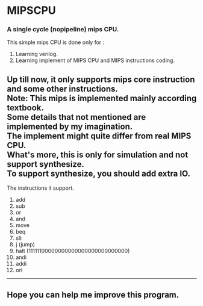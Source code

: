 # MIPSCPU  
### A single cycle (nopipeline) mips CPU.  
This simple mips CPU is done only for :  
1. Learning verilog.  
2. Learning implement of MIPS CPU and MIPS instructions coding.  
  
Up till now, it only supports mips core instruction and some other instructions.  
**Note: This mips is implemented mainly according textbook.**  
**Some details that not mentioned are implemented by my imagination.**  
**The implement might quite differ from real MIPS CPU.**  
**What's more, this is only for simulation and not support synthesize.**  
**To support synthesize, you should add extra IO.**  
---  
The instructions it support.  
1. add  
2. sub  
3. or  
4. and  
5. move  
6. beq  
7. slt  
8. j \(jump\)  
9. halt (11111100000000000000000000000000)  
10. andi  
11. addi  
12. ori  
  
---  
## Hope you can help me improve this program.  


